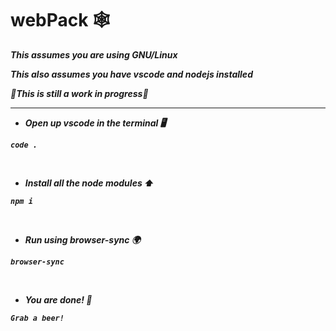 # webPack 🕸<sup>
<b><i>This assumes you are using GNU/Linux
  
<b><i>This also assumes you have vscode and nodejs installed 
  
🚧<b><i>This is still a work in progress🚧
  
------------------------------------------------------------------------------------------------------------------------------------------

- Open up vscode in the terminal 🖥

```
code .
```

<p>&nbsp;</p>

- Install all the node modules ⬆

```
npm i
```

<p>&nbsp;</p>

- Run using browser-sync 🌍
```
browser-sync
```

<p>&nbsp;</p>

- You are done! 🍺

```
Grab a beer! 
```
